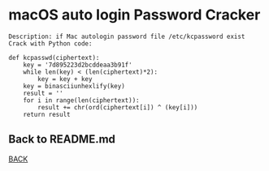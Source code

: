 # macOS auto login Password Cracker
```
Description: if Mac autologin password file /etc/kcpassword exist
Crack with Python code:

def kcpasswd(ciphertext):
    key = '7d895223d2bcddeaa3b91f'
    while len(key) < (len(ciphertext)*2):
        key = key + key
    key = binasciiunhexlify(key)
    result = ''
    for i in range(len(ciphertext)):
        result += chr(ord(ciphertext[i]) ^ (key[i]))
    return result
```

## Back to README.md
[BACK](../README.md)